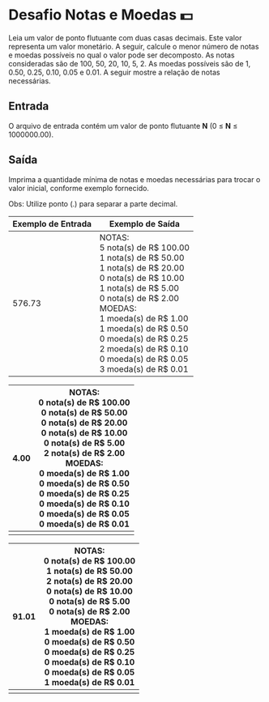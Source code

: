 # Desafio Notas e Moedas :dollar:

Leia um valor de ponto flutuante com duas casas decimais. Este valor representa um valor monetário. A seguir, calcule o menor número de notas e moedas possíveis no qual o valor pode ser decomposto. As notas consideradas são de 100, 50, 20, 10, 5, 2. As moedas possíveis são de 1, 0.50, 0.25, 0.10, 0.05 e 0.01. A seguir mostre a relação de notas necessárias.

## Entrada

O arquivo de entrada contém um valor de ponto flutuante **N** (0 ≤ **N** ≤ 1000000.00).

## Saída

Imprima a quantidade mínima de notas e moedas necessárias para trocar o valor inicial, conforme exemplo fornecido.

Obs: Utilize ponto (.) para separar a parte decimal.

 

| Exemplo de Entrada | Exemplo de Saída                                             |
| ------------------ | ------------------------------------------------------------ |
| 576.73             | NOTAS: <br />5 nota(s) de R$ 100.00 <br />1 nota(s) de R$ 50.00 <br />1 nota(s) de R$ 20.00 <br />0 nota(s) de R$ 10.00 <br />1 nota(s) de R$ 5.00 <br />0 nota(s) de R$ 2.00 <br />MOEDAS: <br />1 moeda(s) de R$ 1.00 <br />1 moeda(s) de R$ 0.50 <br />0 moeda(s) de R$ 0.25 <br />2 moeda(s) de R$ 0.10 <br />0 moeda(s) de R$ 0.05 <br />3 moeda(s) de R$ 0.01 |

| 4.00 | NOTAS: <br />0 nota(s) de R$ 100.00 <br />0 nota(s) de R$ 50.00 <br />0 nota(s) de R$ 20.00 <br />0 nota(s) de R$ 10.00 <br />0 nota(s) de R$ 5.00 <br />2 nota(s) de R$ 2.00 <br />MOEDAS: <br />0 moeda(s) de R$ 1.00 <br />0 moeda(s) de R$ 0.50 <br />0 moeda(s) de R$ 0.25 <br />0 moeda(s) de R$ 0.10 <br />0 moeda(s) de R$ 0.05 <br />0 moeda(s) de R$ 0.01 |
| ---- | ------------------------------------------------------------ |
|      |                                                              |

| 91.01 | NOTAS: <br />0 nota(s) de R$ 100.00 <br />1 nota(s) de R$ 50.00 <br />2 nota(s) de R$ 20.00 <br />0 nota(s) de R$ 10.00 <br />0 nota(s) de R$ 5.00 <br />0 nota(s) de R$ 2.00 <br />MOEDAS: <br />1 moeda(s) de R$ 1.00 <br />0 moeda(s) de R$ 0.50 <br />0 moeda(s) de R$ 0.25 <br />0 moeda(s) de R$ 0.10 <br />0 moeda(s) de R$ 0.05 <br />1 moeda(s) de R$ 0.01 |
| ----- | ------------------------------------------------------------ |
|       |                                                              |